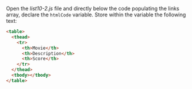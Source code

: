 Open the _list10-2.js_ file and directly below the code populating the links array, declare the `htmlCode` variable. Store within the variable the following text:

```html
<table>
  <thead>
    <tr>
      <th>Movie</th>
      <th>Description</th>
      <th>Score</th>
    </tr>
  </thead>
  <tbody></tbody>
</table>
```
